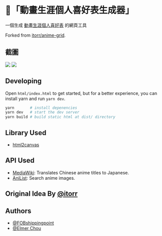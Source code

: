# 🤖「動畫生涯個人喜好表生成器」

一個生成 [動畫生涯個人喜好表](https://fobshippingpoint.github.io/anime-grid/) 的網頁工具

Forked from [itorr/anime-grid](https://github.com/itorr/anime-grid).

## 截圖

![](https://i.imgur.com/3W13QNP.png)
![](https://i.imgur.com/bfQDgGM.png)

## Developing

Open `html/index.html` to get started, but for a better experience, you can install yarn and run `yarn dev`.

```sh
yarn       # install depenencies
yarn dev   # start the dev server
yarn build # build static html at dist/ directory
```

## Library Used

- [html2canvas](https://github.com/niklasvh/html2canvas)

## API Used

- [MediaWiki](https://www.mediawiki.org/wiki/API:Main_page): Translates Chinese anime titles to Japanese.
- [AniList](https://anilist.gitbook.io/anilist-apiv2-docs/): Search anime images.

## Original Idea By [@itorr](https://github.com/itorr/anime-grid)

## Authors

- [@FOBshippingpoint](https://github.com/FOBshippingpoint)
- [@Elmer Chou](https://github.com/elmerchou)
